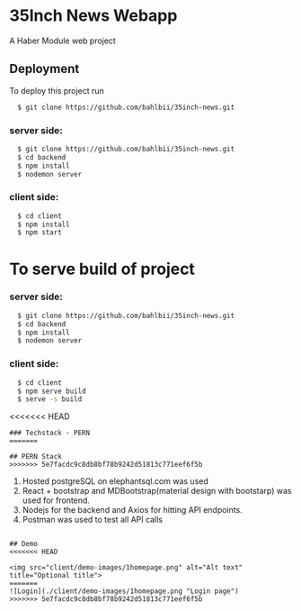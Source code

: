 
# 35Inch News Webapp

A Haber Module web project 


## Deployment

To deploy this project run
```bash
  $ git clone https://github.com/bahlbii/35inch-news.git
```
### server side:
```bash
  $ git clone https://github.com/bahlbii/35inch-news.git
  $ cd backend
  $ npm install
  $ nodemon server
```
### client side:
```bash
  $ cd client
  $ npm install
  $ npm start
```

# To serve build of project
### server side:
```bash
  $ git clone https://github.com/bahlbii/35inch-news.git
  $ cd backend
  $ npm install
  $ nodemon server
```
### client side:
```bash
  $ cd client
  $ npm serve build
  $ serve -s build
```
<<<<<<< HEAD
```
### Techstack - PERN
=======

## PERN Stack
>>>>>>> 5e7facdc9c8db8bf78b9242d51813c771eef6f5b
```
1. Hosted postgreSQL on elephantsql.com was used
2. React + bootstrap and MDBootstrap(material design with bootstarp) was used for frontend.
3. Nodejs for the backend and Axios for hitting API endpoints.
4. Postman was used to test all API calls
```

## Demo 
<<<<<<< HEAD

<img src="client/demo-images/1homepage.png" alt="Alt text" title="Optional title">
=======
![Login](./client/demo-images/1homepage.png "Login page")
>>>>>>> 5e7facdc9c8db8bf78b9242d51813c771eef6f5b



